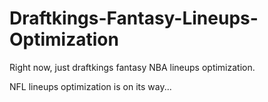 # Draftkings-Fantasy-Lineups-Optimization
Right now, just draftkings fantasy NBA lineups optimization.

NFL lineups optimization is on its way...
